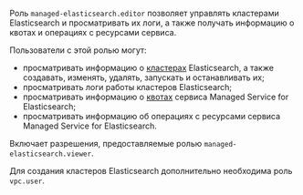 Роль `managed-elasticsearch.editor` позволяет управлять кластерами Elasticsearch и просматривать их логи, а также получать информацию о квотах и операциях с ресурсами сервиса.

Пользователи с этой ролью могут:
* просматривать информацию о [кластерах](../../managed-elasticsearch/concepts/index.md) Elasticsearch, а также создавать, изменять, удалять, запускать и останавливать их;
* просматривать логи работы кластеров Elasticsearch;
* просматривать информацию о [квотах](../../managed-elasticsearch/concepts/limits.md#mes-quotas) сервиса Managed Service for Elasticsearch;
* просматривать информацию об операциях с ресурсами сервиса Managed Service for Elasticsearch.

Включает разрешения, предоставляемые ролью `managed-elasticsearch.viewer`.

Для создания кластеров Elasticsearch дополнительно необходима роль `vpc.user`.